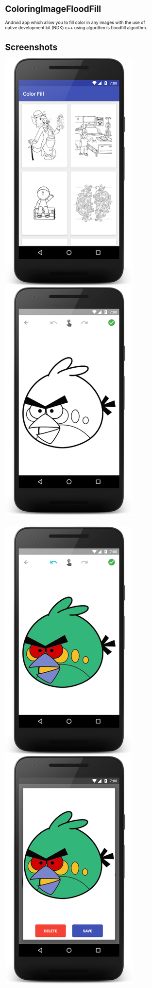 # ColoringImageFloodFill
Android app which allow you to fill color in any images with the use of native development kit (NDK) c++ using algorithm is floodfill algorithm. 

# Screenshots
<div class="Screenshots1">
    <div class="imgContainer1">
        <img src="https://github.com/Dhaval2404/ColouringImageFloodFill/blob/develop/screenshots/screenshot1_pick%20image.png?raw=true" width="420" />
    </div>
    <div class="imgContainer2">
        <img src="https://github.com/Dhaval2404/ColouringImageFloodFill/blob/develop/screenshots/screenshot2_color_image_screen_with_actions.png?raw=true"  width="420" />
   
</div>
<br>
<br>

<div class="Screenshots2">
    <div class="imgContainer3">
        <img src="https://github.com/Dhaval2404/ColouringImageFloodFill/blob/develop/screenshots/screenshot3_fill_color.png?raw=true"  width="420" />
    </div>
    <div class="imgContainer4">
        <img src="https://github.com/Dhaval2404/ColouringImageFloodFill/blob/develop/screenshots/screenshot4_save_picture.png?raw=true"  width="420" />
   
</div>
